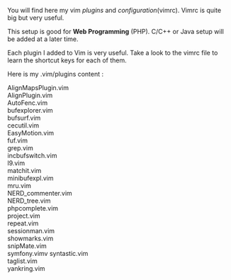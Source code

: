 You will find here my vim <i>plugins</i> and <i>configuration</i>(vimrc). Vimrc is quite big but very useful.

This setup is good for <b>Web Programming</b> (PHP). C/C++ or Java setup will be added at a later time.

Each plugin I added to Vim is very useful. Take a look to the vimrc file to learn the shortcut keys for each of them.

Here is my .vim/plugins content :

AlignMapsPlugin.vim<br/>
AlignPlugin.vim<br/>
AutoFenc.vim<br/>
bufexplorer.vim<br/>
bufsurf.vim<br/>
cecutil.vim<br/>
EasyMotion.vim<br/>
fuf.vim<br/>
grep.vim<br/>
incbufswitch.vim<br/>
l9.vim<br/>
matchit.vim<br/>
minibufexpl.vim<br/>
mru.vim<br/>
NERD_commenter.vim<br/>
NERD_tree.vim<br/>
phpcomplete.vim<br/>
project.vim<br/>
repeat.vim<br/>
sessionman.vim<br/>
showmarks.vim<br/>
snipMate.vim<br/>
symfony.vimv
syntastic.vim<br/>
taglist.vim<br/>
yankring.vim<br/>

